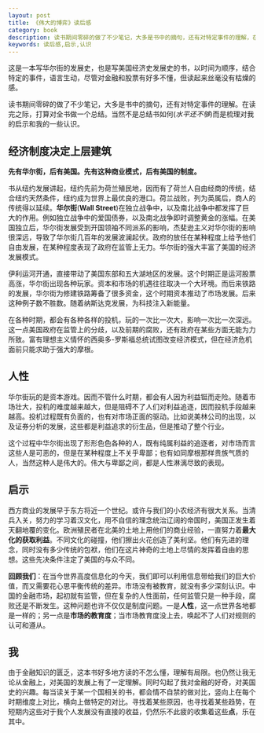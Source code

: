 ```yaml
---
layout: post
title: 《伟大的博弈》读后感
category: book
description: 读书期间零碎的做了不少笔记，大多是书中的摘句，还有对特定事件的理解，在读完之际，打算对全书做一个总结。当然不是总结书如何,而是梳理对我的启示和我的一些认。
keywords: 读后感,启示,认识
---
```


这是一本写华尔街的发展史，也是写美国经济史发展史的书，以时间为顺序，结合特定的事件，语言生动，尽管对金融和股票有好多不懂，但读起来丝毫没有枯燥的感。

读书期间零碎的做了不少笔记，大多是书中的摘句，还有对特定事件的理解。在读完之际，打算对全书做一个总结。当然不是总结书如何(*水平还不够*)而是梳理对我的启示和我的一些认识。

## 经济制度决定上层建筑

**先有华尔街，后有美国。先有这种商业模式，后有美国的制度。**

书从纽约发展讲起，纽约先前为荷兰殖民地，因而有了荷兰人自由经商的传统，结合纽约天然条件，纽约成为世界上最优良的港口。荷兰战败，列为英属后，商人的传统得以延续。**华尔街**(**Wall Street**)在独立战争中，以及南北战争中都发挥了巨大的作用。例如独立战争中的爱国债券，以及南北战争即时调整黄金的涨幅。在美国独立后，华尔街发展受到开国领袖不同派系的影响，杰斐逊主义对华尔街的影响很深远，导致了华尔街几百年的发展波澜起伏。政府的放任在某种程度上给予他们自由发展，在某种程度表现了政府在监管上无力。华尔街的强大丰富了美国的经济发展模式。

伊利运河开通，直接带动了美国东部和五大湖地区的发展。这个时期正是运河股票高涨，华尔街出现各种玩家。资本和市场的机遇往往取决一个大环境。而后来铁路的发展，华尔街为修建铁路筹备了很多资金，这个时期资本推动了市场发展。后来这种例子数不胜数。随着纳斯达克发展，为科技注入新能量。

在各种时期，都会有各种各样的投机，玩的一次比一次大，影响一次比一次深远。这一点美国政府在监管上的分歧，以及前期的腐败，还有政府在某些方面无能为力所致。富有理想主义情怀的西奥多-罗斯福总统试图改变经济模式，但在经济危机面前只能求助于强大的摩根。

## 人性

华尔街玩的是资本游戏。因而不管什么时期，都会有人因为利益铤而走险。随着市场壮大，投机的难度越来越大，但是阻碍不了人们对利益追逐，因而投机手段越来越高。投机过程既有负面的，也有对市场正面的驱动。比如说美林公司的出现，以及证券分析的发展，这些都是利益追求的衍生品，但是推动了整个行业。

这个过程中华尔街出现了形形色色各种的人，既有纯属利益的追逐者，对市场而言这些人是可恶的，但是在某种程度上不关乎卑鄙；也有如同摩根那样贵族气质的人，当然这种人是伟大的。伟大与卑鄙之间，都是人性淋漓尽致的表现。

## 启示 

西方商业的发展早于东方将近一个世纪。或许与我们的小农经济有很大关系。当清兵入关，努力的学习着汉文化，用不自信的理念统治辽阔的帝国时，美国正发生着天翻地覆的变化。欧洲殖民者在北美的土地上用他们的商业经验，一直努力着**最大化的获取利益**。不同文化的碰撞，他们擦出火花创造了美利坚。他们有先进的理念，同时没有多少传统的包袱，他们在这片神奇的土地上尽情的发挥着自由的思想。这些先决条件注定了美国的与众不同。

**回顾我们**：在当今世界高度信息化的今天，我们即可以利用信息带给我们的巨大价值，而又需要花心思平衡传统的差异。市场没有被教育，就没有多少深刻认识。中国的金融市场，起初就有监管，但在复杂的人性面前，任何监管只是一种手段，腐败还是不断发生。这种问题也许不仅仅是制度问题。一是**人性**，这一点世界各地都是一样的；另一点是**市场的教育度**；当市场教育度没上去，唤起不了人们对规则的认可和遵从。

## 我

由于金融知识的匮乏，这本书好多地方读的不怎么懂，理解有局限。也仍然让我无论从金融上，对美国的发展上有了一定理解。同时勾起了我对金融的好奇，对美国史的兴趣。每当读关于某一个国相关的书，都会情不自禁的做对比，竖向上在每个时期维度上对比，横向上做特定的对比。寻找着某些原因，也寻找着某些趋势，在短期内这些对于我个人发展没有直接的收益，仍然乐不此疲的收集着这些**点**，乐在其中。
